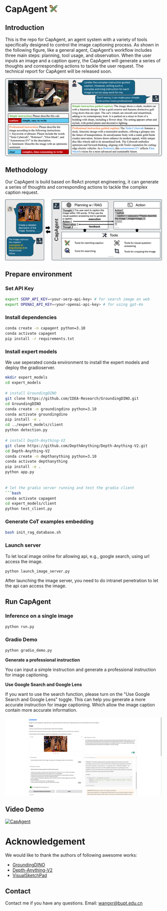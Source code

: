 # CapAgent <img src="assets/readme/pencil.png" width="25"/>

## Introduction

This is the repo for CapAgent, an agent system with a variety of tools specifically designed to control the image captioning process. As shown in the following figure, like a general agent, CapAgent’s workflow includes three main steps: planning, tool usage, and observation. When the user inputs an image and a caption query, the CapAgent will generate a series of thoughts and corresponding actions to tackle the user request. The technical report for CapAgent will be released soon.
<div align="center">
<img src="assets/readme/intro.png">
</div>

## Methodology
Our CapAgent is build based on ReAct prompt engineering, it can generate a series of thoughts and corresponding actions to tackle the complex caption request.
<div align="center">
<img src="assets/readme/method.png"/>
</div>

## Prepare environment


### Set API Key
```bash
export SERP_API_KEY=<your-serp-api-key> # for search image on web
export OPENAI_API_KEY=<your-openai-api-key> # for using gpt-4o
```

### Install dependencies

```bash
conda create -n capagent python=3.10
conda activate capagent
pip install -r requirements.txt
```

### Install expert models
We use seperated conda environment to install the expert models and deploy the gradioserver.
```bash
mkdir expert_models
cd expert_models

# install GroundingDINO
git clone https://github.com/IDEA-Research/GroundingDINO.git
cd GroundingDINO
conda create -n groundingdino python=3.10
conda activate groundingdino
pip install -e .
cd ../expert_models/client
python detection.py

# install Depth-Anything-V2
git clone https://github.com/DepthAnything/Depth-Anything-V2.git
cd Depth-Anything-V2
conda create -n depthanything python=3.10
conda activate depthanything
pip install -e .
python app.py


# let the gradio server running and test the gradio client
```bash
conda activate capagent
cd expert_models/client
python test_client.py
```

### Generate CoT examples embedding
```bash
bash init_rag_database.sh
```

### Launch server
To let local image online for allowing api, e.g., google search, using url access the image.
```bash
python launch_image_server.py
```
After launching the image server, you need to do intranet penetration to let the api can access the image.

## Run CapAgent
### Inference on a single image
```bash
python run.py
```

### Gradio Demo
```bash
python gradio_demo.py
``` 

**Generate a professional instruction**

You can input a simple instruction and generate a professional instruction for image captioning. 

**Use Google Search and Google Lens**

If you want to use the search function, please turn on the "Use Google Search and Google Lens" toggle. This can help you generate a more accurate instruction for image captioning. Which allow the image caption contain more accurate information.

<div align="center">
<img src="assets/readme/gradio_demo.png"/>
</div>

## Video Demo

[![CapAgent](https://img.youtube.com/vi/YU1_dNeZr6Q/0.jpg)](https://www.youtube.com/watch?v=YU1_dNeZr6Q)


# Acknowledgement

We would like to thank the authors of following awesome works:
- [GroundingDINO](https://github.com/IDEA-Research/GroundingDINO)
- [Depth-Anything-V2](https://depth-anything-v2.github.io/)
- [VisualSketchPad](https://visualsketchpad.github.io/)

## Contact
Contact me if you have any questions. Email: wangxr@bupt.edu.cn
